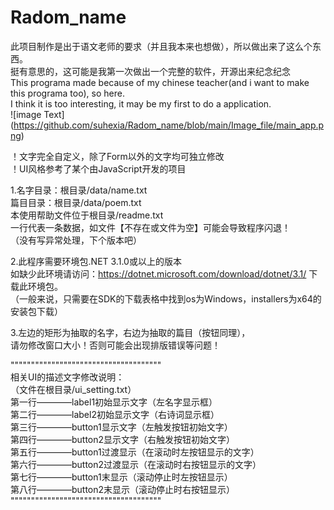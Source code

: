 # Radom_name
此项目制作是出于语文老师的要求（并且我本来也想做），所以做出来了这么个东西。  
挺有意思的，这可能是我第一次做出一个完整的软件，开源出来纪念纪念  
This programa made because of my chinese teacher(and i want to make this programa too), so here.  
I think it is too interesting, it may be my first to do a application.  
![image Text]
(https://github.com/suhexia/Radom_name/blob/main/Image_file/main_app.png)

！文字完全自定义，除了Form以外的文字均可独立修改  
！UI风格参考了某个由JavaScript开发的项目  

1.名字目录：根目录/data/name.txt  
篇目目录：根目录/data/poem.txt  
本使用帮助文件位于根目录/readme.txt  
一行代表一条数据，如文件【不存在或文件为空】可能会导致程序闪退！  
（没有写异常处理，下个版本吧）  

2.此程序需要环境包.NET 3.1.0或以上的版本  
如缺少此环境请访问：https://dotnet.microsoft.com/download/dotnet/3.1/  下载此环境包。  
（一般来说，只需要在SDK的下载表格中找到os为Windows，installers为x64的安装包下载）  

3.左边的矩形为抽取的名字，右边为抽取的篇目（按钮同理），  
请勿修改窗口大小！否则可能会出现排版错误等问题！  

"""""""""""""""""""""""""""""""""""""  
相关UI的描述文字修改说明：  
（文件在根目录/ui_setting.txt）  
第一行————label1初始显示文字（左名字显示框）  
第二行————label2初始显示文字（右诗词显示框）  
第三行————button1显示文字（左触发按钮初始文字）  
第四行————button2显示文字（右触发按钮初始文字）  
第五行————button1过渡显示（在滚动时左按钮显示的文字）  
第六行————button2过渡显示（在滚动时右按钮显示的文字）  
第七行————button1末显示（滚动停止时左按钮显示）  
第八行————button2末显示（滚动停止时右按钮显示）  
"""""""""""""""""""""""""""""""""""""  
